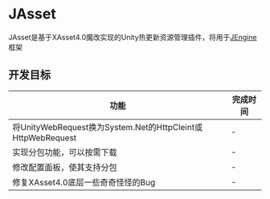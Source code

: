 # JAsset

JAsset是基于XAsset4.0魔改实现的Unity热更新资源管理插件，将用于[JEngine](https://github.com/JasonXuDeveloper/JEngine)框架

## 开发目标

| 功能                                                        | 完成时间 |
| ----------------------------------------------------------- | -------- |
| 将UnityWebRequest换为System.Net的HttpCleint或HttpWebRequest | -        |
| 实现分包功能，可以按需下载                                  | -        |
| 修改配置面板，使其支持分包                                  | -        |
| 修复XAsset4.0底层一些奇奇怪怪的Bug                          | -        |

